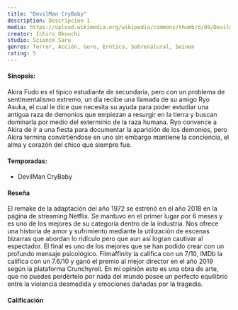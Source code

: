 ```yaml
---
title: "DevilMan CryBaby"
description: Descripcion 1
media: https://upload.wikimedia.org/wikipedia/commons/thumb/d/d9/Devilman_Crybaby_Image.jpg/1200px-Devilman_Crybaby_Image.jpg
creator: Ichiro Okouchi
studio: Science Saru
genres: Terror, Acción, Gore, Erótico, Sobrenatural, Seinen
rating: 5
---
```


#### Sinopsis:
Akira Fudo es el típico estudiante de secundaria, pero con un problema de sentimentalismo extremo, un día recibe una llamada de su amigo Ryo Asuka, el cual le dice que necesita su ayuda para poder estudiar una antigua raza de demonios que empiezan a resurgir en la tierra y buscan dominarla por medio del exterminio de la raza humana. Ryo convence a Akira de ir a una fiesta para documentar la aparición de los demonios, pero Akira termina convirtiéndose en uno sin embargo mantiene la conciencia, el alma y corazón del chico que siempre fue.

#### Temporadas:

* DevilMan CryBaby

#### Reseña
El remake de la adaptación del año 1972 se estrenó en el año 2018 en la página de streaming Netflix. Se mantuvo en el primer lugar por 6 meses y es uno de los mejores de su categoría dentro de la industria. Nos ofrece una historia de amor y sufrimiento mediante la utilización de escenas bizarras que abordan lo ridículo pero que aun así logran cautivar al espectador. El final es uno de los mejores que se han podido crear con un profundo mensaje psicológico. Filmaffinity la califica con un 7/10, IMDb la califica con un 7.6/10 y ganó el premio al mejor director en el año 2019 según la plataforma Crunchyroll. En mi opinión esto es una obra de arte, que no puedes perdértelo por nada del mundo posee un perfecto equilibrio entre la violencia desmedida y emociones dañadas por la tragedia.

#### Calificación
